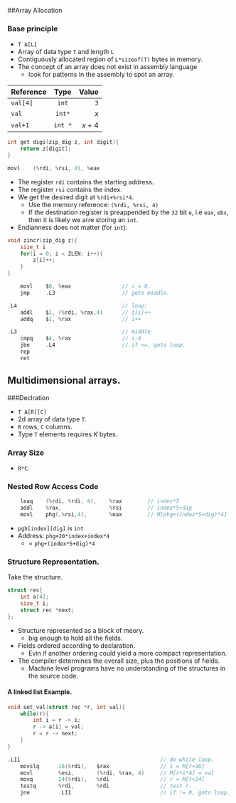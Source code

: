 ##Array Allocation

### Base principle

- `T A[L]`
- Array of data type `T` and length `L`
- Contiguously allocated region of `L*sizeof(T)` bytes in memory.
- The concept of an array does not exist in assembly language
    - look for patterns in the assembly to spot an array.

|Reference      |   Type    |   Value   |
|:---           |   :---:   |   ---:    |
|`val[4]`       |   `int`   |       `3` |
|`val`          |   `int*`  |   $x$     |
|`val+1`        |   `int *` |   $x+4$   |

```c
int get digi(zip_dig z, int digit){
    return z[digit];
}
```

```c
movl    (%rdi, %rsi, 4), %eax
```

- The register `rdi` contains the starting address.
- The register `rsi` contains the index.
- We get the desired digit at `%rdi+%rsi*4`.
    - Use the memory reference: `(%rdi, %rsi, 4)`
    - If the destination register is preappended by the `32` bit `e`, i.e
      `eax`, `ebx`,  then it is likely we arre storing an `int`.
- Endianness does not matter (for `int`).

```c
void zincr(zip_dig z){
    size_t i
    for(i = 0; i < ZLEN; i++){
        z[i]++;
    }
}
```
```c
    movl    $0, %eax                // i = 0.
    jmp     .L3                     // goto middle.

.L4                                 // loop:
    addl    $1, (%rdi, %rax,4)      // z[i]++
    addq    $1, %rax                // i++

.L3                                 // middle
    cmpq    $4, %rax                // i:4
    jbe     .L4                     // if <=, goto loop.
    rep
    ret
```


## Multidimensional arrays.
###Declration
- `T A[R][C]`
- $2$d array of data type `T`.
- `R` rows, `C` columns.
- Type `T` elements requires $K$ bytes.

### Array Size
- `R*C`.

### Nested Row Access Code
```c
    leaq    (%rdi, %rdi, 4),    %rax        // index*5
    addl    %rax,               %rsi        // index*5+dig
    movl    phg(,%rsi,4),       %eax        // M[phg+(index*5+dig)*4]
```

- `pgh[index][dig]` is `int`
- Address: `phg+20*index+index*4`
    - $=$ `phg+(index*5+dig)*4`

### Structure Representation.

Take the structure.

```c
struct rec{
    int a[4];
    size_t i;
    struct rec *next;
};
```

- Structure represented as a block of meory.
    - big enough to hold all the fields.
- Fields ordered according to declaration.
    - Evin if another ordering could yield a more compact representation.
- The compiler determines the overall size, plus the positions of fields.
    - Machine level programs have no understanding of the structures in the
      source code.

#### A linked list Example.
```c
void set_val(struct rec *r, int val){
    while(r){
        int i = r -> i;
        r -> a[i] = val;
        r = r -> next;
    }
}
```
```c
.L11                                            // do-while loop.
    movslq      16(%rdi),   $rax                // i = M[r+16]
    movl        %esi,       (%rdi, %rax, 4)     // M[r+i*4] = val
    movq        24(%rdi),   %rdi                // r = M[r+24]
    testq       %rdi,       %rdi                // test r.
    jne         .L11                            // if != 0, goto loop.
```
